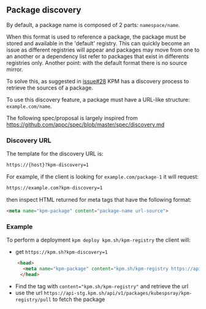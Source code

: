 ## Package discovery

By default, a package name is composed of 2 parts: `namespace/name`.

When this format is used to reference a package, the package must be stored and available in the 'default' registry.
This can quickly become an issue as different registries will appear and packages may move from one to an another or a dependency list refer to packages that exist in differents registries only.
Another point: with the default format there is no source mirror.

To solve this, as suggested in [issue#28](https://github.com/kubespray/kpm/issues/28) KPM has a discovery process to retrieve the sources of a package. 

To use this discovery feature, a package must have a URL-like structure: `example.com/name`.

The following spec/proposal is largely inspired from https://github.com/appc/spec/blob/master/spec/discovery.md

### Discovery URL
The template for the discovery URL is:

```html
https://{host}?kpm-discovery=1
```
For example, if the client is looking for `example.com/package-1` it will request:

```html
https://example.com?kpm-discovery=1
```

then inspect HTML returned for meta tags that have the following format:

```html
<meta name="kpm-package" content="package-name url-source">
```


### Example
To perform a deployment `kpm deploy kpm.sh/kpm-registry`
the client will:

- get `https://kpm.sh?kpm-discovery=1`

```html
	<head>
      <meta name="kpm-package" content="kpm.sh/kpm-registry https://api-stg.kpm.sh/api/v1/packages/kubespsray/kpm-registry/pull">
     </head>
```
- Find the tag with `content="kpm.sh/kpm-registry"` and retrieve the url
- use the url `https://api-stg.kpm.sh/api/v1/packages/kubespsray/kpm-registry/pull` to fetch the package
